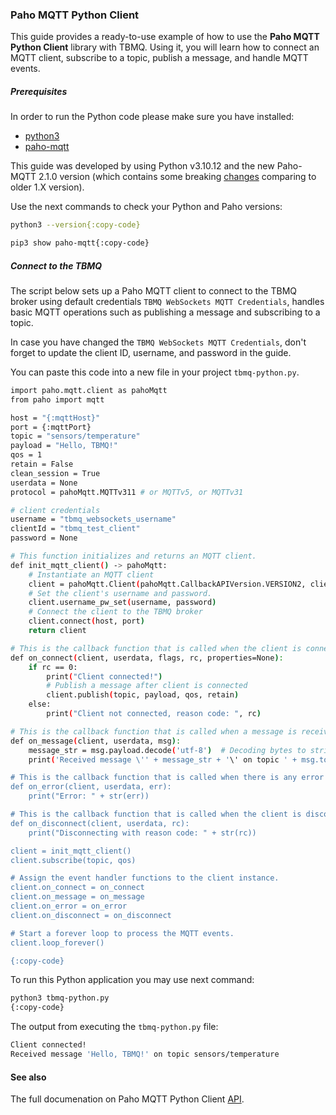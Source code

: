 ### Paho MQTT Python Client

This guide provides a ready-to-use example of how to use the **Paho MQTT Python Client** library with TBMQ. 
Using it, you will learn how to connect an MQTT client, subscribe to a topic, publish a message, and handle MQTT events.

##### Prerequisites
In order to run the Python code please make sure you have installed:
* [python3](https://www.python.org/downloads)
* [paho-mqtt](https://github.com/eclipse/paho.mqtt.python)

This guide was developed by using Python v3.10.12 and the new Paho-MQTT 2.1.0 version (which contains some breaking [changes](https://github.com/eclipse/paho.mqtt.python/blob/master/docs/migrations.rst) comparing to older 1.X version). 

Use the next commands to check your Python and Paho versions:

```bash
python3 --version{:copy-code}
```

```bash
pip3 show paho-mqtt{:copy-code}
```

##### Connect to the TBMQ
The script below sets up a Paho MQTT client to connect to the TBMQ broker using default credentials `TBMQ WebSockets MQTT Credentials`, handles basic MQTT operations such as publishing a message and subscribing to a topic.

In case you have changed the `TBMQ WebSockets MQTT Credentials`, don't forget to update the client ID, username, and password in the guide.

You can paste this code into a new file in your project `tbmq-python.py`.

```bash
import paho.mqtt.client as pahoMqtt
from paho import mqtt

host = "{:mqttHost}"
port = {:mqttPort}
topic = "sensors/temperature"
payload = "Hello, TBMQ!"
qos = 1
retain = False
clean_session = True
userdata = None
protocol = pahoMqtt.MQTTv311 # or MQTTv5, or MQTTv31

# client credentials
username = "tbmq_websockets_username"
clientId = "tbmq_test_client"
password = None

# This function initializes and returns an MQTT client.
def init_mqtt_client() -> pahoMqtt:
    # Instantiate an MQTT client
    client = pahoMqtt.Client(pahoMqtt.CallbackAPIVersion.VERSION2, clientId, clean_session, userdata, protocol)
    # Set the client's username and password.
    client.username_pw_set(username, password)
    # Connect the client to the TBMQ broker
    client.connect(host, port)
    return client

# This is the callback function that is called when the client is connected with the MQTT server.
def on_connect(client, userdata, flags, rc, properties=None):
    if rc == 0:
        print("Client connected!")
        # Publish a message after client is connected
        client.publish(topic, payload, qos, retain)
    else:
        print("Client not connected, reason code: ", rc)

# This is the callback function that is called when a message is received after subscribing to a topic.
def on_message(client, userdata, msg):
    message_str = msg.payload.decode('utf-8')  # Decoding bytes to string
    print('Received message \'' + message_str + '\' on topic ' + msg.topic)

# This is the callback function that is called when there is any error during MQTT operations.
def on_error(client, userdata, err):
    print("Error: " + str(err))

# This is the callback function that is called when the client is disconnected from the MQTT server.
def on_disconnect(client, userdata, rc):
    print("Disconnecting with reason code: " + str(rc))

client = init_mqtt_client()
client.subscribe(topic, qos)

# Assign the event handler functions to the client instance.
client.on_connect = on_connect
client.on_message = on_message
client.on_error = on_error
client.on_disconnect = on_disconnect

# Start a forever loop to process the MQTT events.
client.loop_forever()

{:copy-code}
```

To run this Python application you may use next command:

```bash
python3 tbmq-python.py
{:copy-code}
```

The output from executing the `tbmq-python.py` file:
```bash
Client connected!
Received message 'Hello, TBMQ!' on topic sensors/temperature
```

#### See also
The full documenation on Paho MQTT Python Client [API](https://eclipse.dev/paho/files/paho.mqtt.python/html/client.html).
